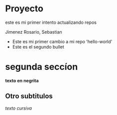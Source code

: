# Proyecto 
 este es mi primer intento actualizando repos

 Jimenez Rosario, Sebastian

 - Este es mi primer cambio a mi repo 'hello-world'
 - Este es el segundo bullet
# segunda seccíon
**texto en negrita**
## Otro subtitulos
*texto cursiva*
